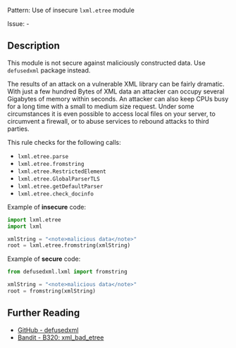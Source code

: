 Pattern: Use of insecure `lxml.etree` module

Issue: -

## Description

This module is not secure against maliciously constructed data. Use `defusedxml` package instead.

The results of an attack on a vulnerable XML library can be fairly dramatic. With just a few hundred Bytes of XML data an attacker can occupy several Gigabytes of memory within seconds. An attacker can also keep CPUs busy for a long time with a small to medium size request. Under some circumstances it is even possible to access local files on your server, to circumvent a firewall, or to abuse services to rebound attacks to third parties.

This rule checks for the following calls:

  - `lxml.etree.parse`
  - `lxml.etree.fromstring`
  - `lxml.etree.RestrictedElement`
  - `lxml.etree.GlobalParserTLS`
  - `lxml.etree.getDefaultParser`
  - `lxml.etree.check_docinfo`


Example of **insecure** code:

```python
import lxml.etree
import lxml

xmlString = "<note>malicious data</note>"
root = lxml.etree.fromstring(xmlString)
```

Example of **secure** code:

```python
from defusedxml.lxml import fromstring

xmlString = "<note>malicious data</note>"
root = fromstring(xmlString)
```

## Further Reading

* [GitHub - defusedxml](https://github.com/tiran/defusedxml)
* [Bandit - B320: xml_bad_etree](https://bandit.readthedocs.io/en/1.7.4/blacklists/blacklist_calls.html#b313-b320-xml)
